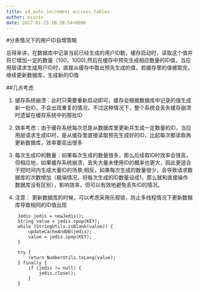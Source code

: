 ```yaml
---
title: id_auto_increment_accross_tables
author: essviv
date: 2017-01-25 10:20:54+0800
---
```


#分表情况下的用户ID自增策略

总得来讲，在数据库中记录当前已经生成的用户ID数，缓存启动时，读取这个值并将它增加一定的数量（100，1000),然后在缓存中预先生成相应数量的ID值，当应用层请求生成用户ID时，直接从缓存中取出预先生成的值，若缓存里的值被取完，继续更新数据库，生成新的ID值

##几点考虑
1. 缓存系统崩溃：此时只需要重新启动即可，缓存会根据数据库中记录的值生成新一批ID，不会出现重复的情况，不过这种情况下，整个系统会丢失缓存崩溃时遗留在缓存系统中的那批ID

2. 效率考虑：由于缓存系统每次总是从数据库里更新并生成一定数量的ID，当应用层请求生成ID时，是从缓存里直接读取预先生成好的ID，比起每次都读取再更新数据库，效率要高出很多

3. 每次生成ID的数量：如果每次生成的数量很多，那么后续取ID时效率会很高，但相应地，如果缓存系统崩溃，丢失大量未使用ID的概率也更大，因此更适合于短时间内生成大量ID的场景;相反，如果每次生成的数量很少，会导致请求数据库的次数增加（极端情况，将每次生成的ID数量设成1，那么就和直接操作数据库没有区别），影响效率，但可以有效地避免丢失ID的情况。

4. 注意： 更新数据库的时候，可以考虑采用乐观锁，防止多线程情况下更新数据库导致相同的ID值出现

		Jedis jedis = newJedis();
        String value = jedis.spop(KEY);
        while (StringUtils.isBlank(value)) {
            updateCacheAndDB(jedis);
            value = jedis.spop(KEY);
        }

        try {
            return NumberUtils.toLong(value);
        } finally {
            if (jedis != null) {
                jedis.close();
            }
        }